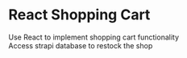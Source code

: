 # React Shopping Cart
Use React to implement shopping cart functionality<br />
Access strapi database to restock the shop
